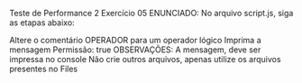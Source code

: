 Teste de Performance 2
Exercício 05
ENUNCIADO:
No arquivo script.js, siga as etapas abaixo:

Altere o comentário OPERADOR para um operador lógico
Imprima a mensagem Permissão: true
OBSERVAÇÕES:
A mensagem, deve ser impressa no console
Não crie outros arquivos, apenas utilize os arquivos presentes no Files